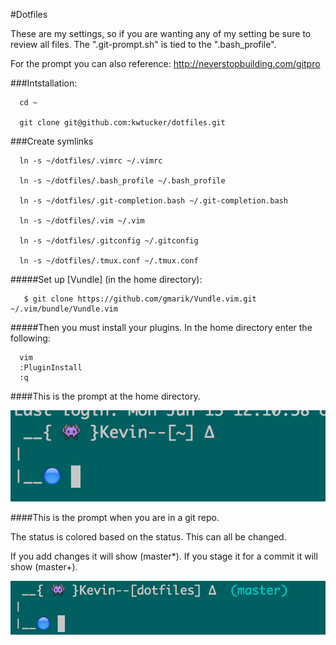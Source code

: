 #Dotfiles

These are my settings, so if you are wanting any of my setting be sure to review all files. The ".git-prompt.sh" is tied to the ".bash_profile".

For the prompt you can also reference: http://neverstopbuilding.com/gitpro 

###Intstallation:
```
  cd ~
  
  git clone git@github.com:kwtucker/dotfiles.git
``` 

###Create symlinks

```
  ln -s ~/dotfiles/.vimrc ~/.vimrc
  
  ln -s ~/dotfiles/.bash_profile ~/.bash_profile
  
  ln -s ~/dotfiles/.git-completion.bash ~/.git-completion.bash
  
  ln -s ~/dotfiles/.vim ~/.vim
  
  ln -s ~/dotfiles/.gitconfig ~/.gitconfig
  
  ln -s ~/dotfiles/.tmux.conf ~/.tmux.conf
```

#####Set up [Vundle] (in the home directory):
```
   $ git clone https://github.com/gmarik/Vundle.vim.git ~/.vim/bundle/Vundle.vim
```
#####Then you must install your plugins.
In the home directory enter the following:
```
  vim 
  :PluginInstall
  :q 
```

####This is the prompt at the home directory.

![Image of Prompt](https://github.com/kwtucker/dotfiles/blob/master/bashPrompt/myPrompt.png)

####This is the prompt when you are in a git repo.

The status is colored based on the status. This can all be changed.

If you add changes it will show (master*). If you stage it for a commit it will show (master+). 

![Image of PromptGit](https://github.com/kwtucker/dotfiles/blob/master/bashPrompt/promptGit.png)

